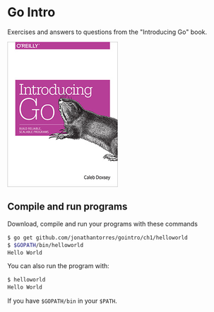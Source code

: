 # Go Intro
Exercises and answers to questions from the "Introducing Go" book.  

![Book Cover](https://github.com/jonathantorres/bookshelf/blob/master/gointro/cover.jpg)

## Compile and run programs
Download, compile and run your programs with these commands
```bash
$ go get github.com/jonathantorres/gointro/ch1/helloworld
$ $GOPATH/bin/helloworld
Hello World
```

You can also run the program with:
```bash
$ helloworld
Hello World
```
If you have `$GOPATH/bin` in your `$PATH`.
